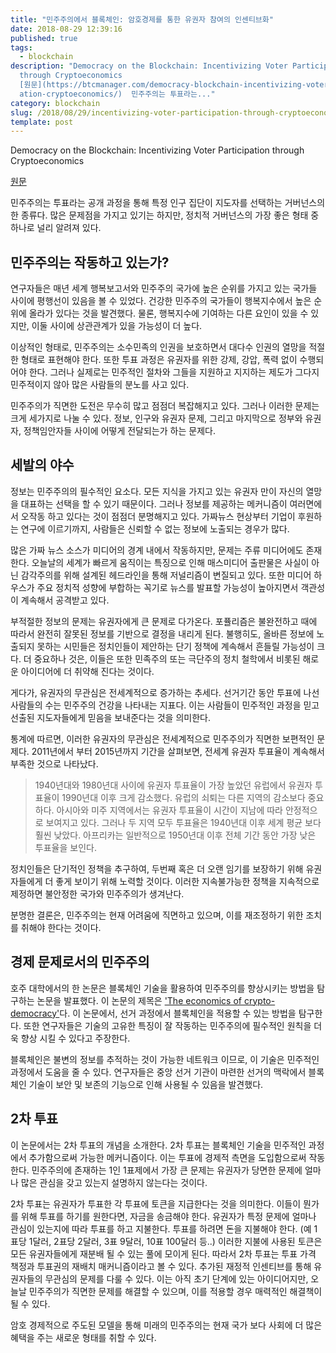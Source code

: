 ```yaml
---
title: "민주주의에서 블록체인: 암호경제를 통한 유권자 참여의 인센티브화"
date: 2018-08-29 12:39:16
published: true
tags:
  - blockchain
description: "Democracy on the Blockchain: Incentivizing Voter Participation
  through Cryptoeconomics
  [원문](https://btcmanager.com/democracy-blockchain-incentivizing-voter-particip\
  ation-cryptoeconomics/)  민주주의는 투표라는..."
category: blockchain
slug: /2018/08/29/incentivizing-voter-participation-through-cryptoeconomics/
template: post
---
```

Democracy on the Blockchain: Incentivizing Voter Participation through Cryptoeconomics

[원문](https://btcmanager.com/democracy-blockchain-incentivizing-voter-participation-cryptoeconomics/)

민주주의는 투표라는 공개 과정을 통해 특정 인구 집단이 지도자를 선택하는 거버넌스의 한 종류다. 많은 문제점을 가지고 있기는 하지만, 정치적 거버넌스의 가장 좋은 형태 중 하나로 널리 알려져 있다. 

## 민주주의는 작동하고 있는가?

연구자들은 매년 세계 행복보고서와 민주주의 국가에 높은 순위를 가지고 있는 국가들 사이에 평행선이 있음을 볼 수 있었다. 건강한 민주주의 국가들이 행복지수에서 높은 순위에 올라가 있다는 것을 발견했다. 물론, 행복지수에 기여하는 다른 요인이 있을 수 있지만, 이둘 사이에 상관관계가 있을 가능성이 더 높다. 

이상적인 형태로, 민주주의는 소수민족의 인권을 보호하면서 대다수 인권의 열망을 적절한 형태로 표현해야 한다. 또한 투표 과정은 유권자를 위한 강제, 강압, 폭력 없이 수행되어야 한다. 그러나 실제로는 민주적인 절차와 그들을 지원하고 지지하는 제도가 그다지 민주적이지 않아 많은 사람들의 분노를 사고 있다.

민주주의가 직면한 도전은 무수히 많고 점점더 복잡해지고 있다. 그러나 이러한 문제는 크게 세가지로 나눌 수 있다. 정보, 인구와 유권자 문제, 그리고 마지막으로 정부와 유권자, 정책임안자들 사이에 어떻게 전달되는가 하는 문제다.

## 세발의 야수

정보는 민주주의의 필수적인 요소다. 모든 지식을 가지고 있는 유권자 만이 자신의 열망을 대표하는 선택을 할 수 있기 때문이다. 그러나 정보를 제공하는 메커니즘이 여러면에서 오작동 하고 있다는 것이 점점더 분명해지고 있다. 가짜뉴스 현상부터 기업이 후원하는 연구에 이르기까지, 사람들은 신뢰할 수 없는 정보에 노출되는 경우가 많다.

많은 가짜 뉴스 소스가 미디어의 경계 내에서 작동하지만, 문제는 주류 미디어에도 존재한다. 오늘날의 세계가 빠르게 움직이는 특징으로 인해 매스미디어 출판물은 사실이 아닌 감각주의를 위해 설계된 헤드라인을 통해 저널리즘이 변질되고 있다. 또한 미디어 하우스가 주요 정치적 성향에 부합하는 꼭기로 뉴스를 발표할 가능성이 높아지면서 객관성이 계속해서 공격받고 있다.

부적절한 정보의 문제는 유권자에게 큰 문제로 다가온다. 포퓰리즘은 불완전하고 때에 따라서 완전히 잘못된 정보를 기반으로 결정을 내리게 된다. 불행히도, 올바른 정보에 노출되지 못하는 시민들은 정치인들이 제안하는 단기 정책에 계속해서 흔들릴 가능성이 크다. 더 중요하나 것은, 이들은 또한 민족주의 또는 극단주의 정치 철학에서 비롯된 해로운 아이디어에 더 취약해 진다는 것이다.

게다가, 유권자의 무관심은 전세계적으로 증가하는 추세다. 선거기간 동안 투표에 나선 사람들의 수는 민주주의 건강을 나타내는 지표다. 이는 사람들이 민주적인 과정을 믿고 선출된 지도자들에게 믿음을 보내준다는 것을 의미한다. 

통계에 따르면, 이러한 유권자의 무관심은 전세계적으로 민주주의가 직면한 보편적인 문제다. 2011년에서 부터 2015년까지 기간을 살펴보면, 전세계 유권자 투표율이 계속해서 부족한 것으로 나타났다. 

> 1940년대와 1980년대 사이에 유권자 투표율이 가장 높았던 유럽에서 유권자 투표율이 1990년대 이후 크게 감소했다. 유럽의 쇠퇴는 다른 지역의 감소보다 중요하다. 아시아와 미주 지역에서는 유권자 투표율이 시간이 지남에 따라 안정적으로 보여지고 있다. 그러나 두 지역 모두 투표율은 1940년대 이후 세계 평균 보다 훨씬 낮았다. 아프리카는 일반적으로 1950년대 이후 전체 기간 동안 가장 낮은 투표율을 보인다.

정치인들은 단기적인 정책을 추구하여, 두번째 혹은 더 오랜 임기를 보장하기 위해 유권자들에게 더 좋게 보이기 위해 노력할 것이다. 이러한 지속불가능한 정책을 지속적으로 제정하면 불안정한 국가와 민주주의가 생겨난다. 

분명한 결론은, 민주주의는 현재 어려움에 직면하고 있으며, 이를 재조정하기 위한 조치를 취해야 한다는 것이다.

## 경제 문제로서의 민주주의

호주 대학에서의 한 논문은 블록체인 기술을 활용하여 민주주의를 향상시키는 방법을 탐구하는 논문을 발표했다. 이 논문의 제목은 ['The economics of crypto-democracy'](https://papers.ssrn.com/sol3/papers.cfm?abstract_id=2973050)다. 이 논문에서, 선거 과정에서 블록체인을 적용할 수 있는 방법을 탐구한다. 또한 연구자들은 기술의 고유한 특징이 잘 작동하는 민주주의에 필수적인 원칙을 더욱 향상 시킬 수 있다고 주장한다.

블록체인은 불변의 정보를 추적하는 것이 가능한 네트워크 이므로, 이 기술은 민주적인 과정에서 도움을 줄 수 있다. 연구자들은 중앙 선거 기관이 마련한 선거의 맥락에서 블록체인 기술이 보안 및 보존의 기능으로 인해 사용될 수 있음을 발견했다. 

## 2차 투표

이 논문에서는 2차 투표의 개념을 소개한다. 2차 투표는 블록체인 기술을 민주적인 과정에서 추가함으로써 가능한 메커니즘이다. 이는 투표에 경제적 측면을 도입함으로써 작동한다. 민주주의에 존재하는 1인 1표제에서 가장 큰 문제는 유권자가 당면한 문제에 얼마나 많은 관심을 갖고 있는지 설명하지 않는다는 것이다.

2차 투표는 유권자가 투표한 각 투표에 토큰을 지급한다는 것을 의미한다. 이들이 뭔가를 위해 투표를 하기를 원한다면, 자금을 송금해야 한다. 유권자가 특정 문제에 얼마나 관심이 있는지에 따라 투표를 하고 지불한다. 투표를 하려면 돈을 지불해야 한다. (예 1표당 1달러, 2표당 2달러, 3표 9달러, 10표 100달러 등..) 이러한 지불에 사용된 토큰은 모든 유권자들에게 재분배 될 수 있는 풀에 모이게 된다. 따라서 2차 투표는 투표 가격 책정과 투표권의 재배치 매커니즘이라고 볼 수 있다. 추가된 재정적 인센티브를 통해 유권자들의 무관심의 문제를 다룰 수 있다. 이는 아직 초기 단계에 있는 아이디어지만, 오늘날 민주주의가 직면한 문제를 해결할 수 있으며, 이를 적용할 경우 매력적인 해결책이 될 수 있다.

암호 경제적으로 주도된 모델을 통해 미래의 민주주의는 현재 국가 보다 사회에 더 많은 혜택을 주는 새로운 형태를 취할 수 있다.